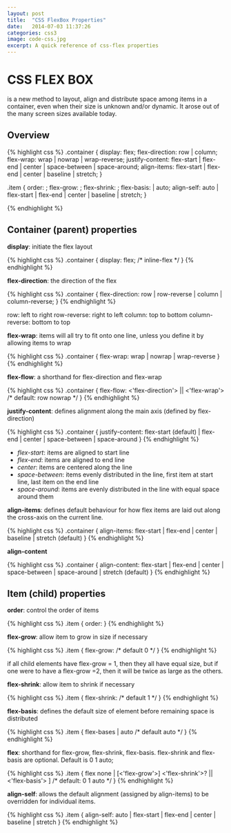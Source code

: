 ```yaml
---
layout: post
title:  "CSS FlexBox Properties"
date:   2014-07-03 11:37:26
categories: css3
image: code-css.jpg
excerpt: A quick reference of css-flex properties
---
```


# CSS FLEX BOX 
is a new method to layout, align and distribute space among items in a container, even when their size is unknown and/or dynamic. It arose out of the many screen sizes available today. 

## Overview 
{% highlight css %}
.container {
  display: flex;
  flex-direction: row | column;
  flex-wrap: wrap | nowrap | wrap-reverse;
  justify-content: flex-start | flex-end | center | space-between | space-around; 
  align-items: flex-start | flex-end | center | baseline | stretch; 
}

.item {
  order: <integer>;
  flex-grow: <integer>;
  flex-shrink: <integer>;
  flex-basis: <length> | auto;
  align-self: auto | flex-start | flex-end | center | baseline | stretch;
}

{% endhighlight %}


## Container (parent) properties

__display__: initiate the flex layout

{% highlight css %}
.container {
  display: flex; /* inline-flex */
}
{% endhighlight %}

__flex-direction__: the direction of the flex

{% highlight css %}
.container {
  flex-direction: 
      row | row-reverse | column | column-reverse;
}
{% endhighlight %}

row: left to right
row-reverse: right to left
column: top to bottom 
column-reverse: bottom to top

__flex-wrap__: items will all try to fit onto one line, unless you define it by allowing items to wrap

{% highlight css %}
.container {
  flex-wrap: 
    wrap | nowrap | wrap-reverse
}
{% endhighlight %}

__flex-flow__: a shorthand for flex-direction and flex-wrap

{% highlight css %}
.container {
  flex-flow: <'flex-direction'> || <'flex-wrap'>
    /* default: row nowrap */
}
{% endhighlight %}

__justify-content__: defines alignment along the main axis (defined by flex-direction)

{% highlight css %}
.container {
  justify-content: 
    flex-start (default) | flex-end | center 
    | space-between | space-around
}
{% endhighlight %}

- _flex-start_: items are aligned to start line
- _flex-end_: items are aligned to end line
- _center_: items are centered along the line 
- _space-between_: items evenly distributed in the line, first item at start line, last item on the end line
- _space-around_: items are evenly distributed in the line with equal space around them


__align-items__: defines default behaviour for how flex items are laid out along the cross-axis on the current line. 

{% highlight css %}
.container {
  align-items: 
    flex-start | flex-end | center | baseline 
    | stretch (default)
}
{% endhighlight %}
    
__align-content__ 

{% highlight css %}
.container {
  align-content: 
    flex-start | flex-end | center | space-between | space-around
    | stretch (default)
}
{% endhighlight %}


## Item (child) properties

__order__: control the order of items

{% highlight css %}
.item {
  order: <integer>
}
{% endhighlight %}


__flex-grow__: allow item to grow in size if necessary

{% highlight css %}
.item {
  flex-grow: <number> /* default 0 */
}
{% endhighlight %}

if all child elements have flex-grow = 1, then they all have equal size, but if one were to have a flex-grow =2, then it will be twice as large as the others. 

__flex-shrink__: allow item to shrink if necessary

{% highlight css %}
.item {
  flex-shrink: <number> /* default 1 */
}
{% endhighlight %}

__flex-basis__: defines the default size of element before remaining space is distributed 

{% highlight css %}
.item {
  flex-bases <length> | auto /* default auto */
}
{% endhighlight %}

__flex__: shorthand for flex-grow, flex-shrink, flex-basis. flex-shrink and flex-basis are optional. Default is 0 1 auto;

{% highlight css %}
.item {
  flex none | [<'flex-grow'>] <'flex-shrink'>? || <'flex-basis'> ]
    /* default: 0 1 auto */
}
{% endhighlight %}

__align-self__: allows the default alignment (assigned by align-items) to be overridden for individual items. 

{% highlight css %}
.item {
  align-self: auto | flex-start | flex-end | center | baseline | stretch
}
{% endhighlight %}












